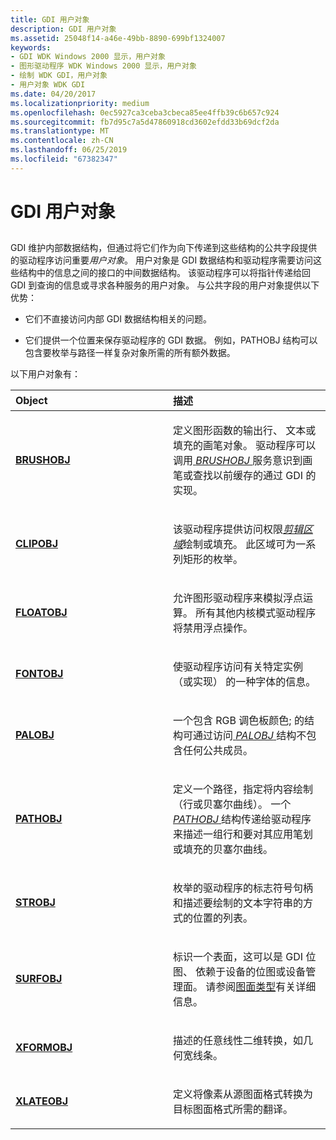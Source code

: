 ```yaml
---
title: GDI 用户对象
description: GDI 用户对象
ms.assetid: 25048f14-a46e-49bb-8890-699bf1324007
keywords:
- GDI WDK Windows 2000 显示，用户对象
- 图形驱动程序 WDK Windows 2000 显示，用户对象
- 绘制 WDK GDI，用户对象
- 用户对象 WDK GDI
ms.date: 04/20/2017
ms.localizationpriority: medium
ms.openlocfilehash: 0ec5927ca3ceba3cbeca85ee4ffb39c6b657c924
ms.sourcegitcommit: fb7d95c7a5d47860918cd3602efdd33b69dcf2da
ms.translationtype: MT
ms.contentlocale: zh-CN
ms.lasthandoff: 06/25/2019
ms.locfileid: "67382347"
---
```

# <a name="gdi-user-objects"></a>GDI 用户对象


## <span id="ddk_gdi_user_objects_gg"></span><span id="DDK_GDI_USER_OBJECTS_GG"></span>


GDI 维护内部数据结构，但通过将它们作为向下传递到这些结构的公共字段提供的驱动程序访问重要*用户对象*。 用户对象是 GDI 数据结构和驱动程序需要访问这些结构中的信息之间的接口的中间数据结构。 该驱动程序可以将指针传递给回 GDI 到查询的信息或寻求各种服务的用户对象。 与公共字段的用户对象提供以下优势：

-   它们不直接访问内部 GDI 数据结构相关的问题。

-   它们提供一个位置来保存驱动程序的 GDI 数据。 例如，PATHOBJ 结构可以包含要枚举与路径一样复杂对象所需的所有额外数据。

以下用户对象有：

<table>
<colgroup>
<col width="50%" />
<col width="50%" />
</colgroup>
<thead>
<tr class="header">
<th align="left">Object</th>
<th align="left">描述</th>
</tr>
</thead>
<tbody>
<tr class="odd">
<td align="left"><p><a href="https://docs.microsoft.com/windows/desktop/api/winddi/ns-winddi-_brushobj" data-raw-source="[&lt;strong&gt;BRUSHOBJ&lt;/strong&gt;](https://docs.microsoft.com/windows/desktop/api/winddi/ns-winddi-_brushobj)"><strong>BRUSHOBJ</strong></a></p></td>
<td align="left"><p>定义图形函数的输出行、 文本或填充的画笔对象。 驱动程序可以调用<a href="https://docs.microsoft.com/windows-hardware/drivers/#wdkgloss-brushobj" data-raw-source="&lt;em&gt;BRUSHOBJ&lt;/em&gt;"> <em>BRUSHOBJ</em> </a>服务意识到画笔或查找以前缓存的通过 GDI 的实现。</p></td>
</tr>
<tr class="even">
<td align="left"><p><a href="https://docs.microsoft.com/windows/desktop/api/winddi/ns-winddi-_clipobj" data-raw-source="[&lt;strong&gt;CLIPOBJ&lt;/strong&gt;](https://docs.microsoft.com/windows/desktop/api/winddi/ns-winddi-_clipobj)"><strong>CLIPOBJ</strong></a></p></td>
<td align="left"><p>该驱动程序提供访问权限<a href="https://docs.microsoft.com/windows-hardware/drivers/#wdkgloss-clip-region" data-raw-source="&lt;em&gt;clip region&lt;/em&gt;"><em>剪辑区域</em></a>绘制或填充。 此区域可为一系列矩形的枚举。</p></td>
</tr>
<tr class="odd">
<td align="left"><p><a href="https://docs.microsoft.com/windows/desktop/api/winddi/ns-winddi-_floatobj" data-raw-source="[&lt;strong&gt;FLOATOBJ&lt;/strong&gt;](https://docs.microsoft.com/windows/desktop/api/winddi/ns-winddi-_floatobj)"><strong>FLOATOBJ</strong></a></p></td>
<td align="left"><p>允许图形驱动程序来模拟浮点运算。 所有其他内核模式驱动程序将禁用浮点操作。</p></td>
</tr>
<tr class="even">
<td align="left"><p><a href="https://docs.microsoft.com/windows/desktop/api/winddi/ns-winddi-_fontobj" data-raw-source="[&lt;strong&gt;FONTOBJ&lt;/strong&gt;](https://docs.microsoft.com/windows/desktop/api/winddi/ns-winddi-_fontobj)"><strong>FONTOBJ</strong></a></p></td>
<td align="left"><p>使驱动程序访问有关特定实例 （或实现） 的一种字体的信息。</p></td>
</tr>
<tr class="odd">
<td align="left"><p><a href="https://docs.microsoft.com/windows/desktop/api/winddi/ns-winddi-_palobj" data-raw-source="[&lt;strong&gt;PALOBJ&lt;/strong&gt;](https://docs.microsoft.com/windows/desktop/api/winddi/ns-winddi-_palobj)"><strong>PALOBJ</strong></a></p></td>
<td align="left"><p>一个包含 RGB 调色板颜色; 的结构可通过访问<a href="https://docs.microsoft.com/windows/desktop/api/winddi/nf-winddi-palobj_cgetcolors" data-raw-source="&lt;strong&gt;PALOBJ_cGetColors&lt;/strong&gt;"> <em>PALOBJ</em> </a>结构不包含任何公共成员。</p></td>
</tr>
<tr class="even">
<td align="left"><p><a href="https://docs.microsoft.com/windows/desktop/api/winddi/ns-winddi-_pathobj" data-raw-source="[&lt;strong&gt;PATHOBJ&lt;/strong&gt;](https://docs.microsoft.com/windows/desktop/api/winddi/ns-winddi-_pathobj)"><strong>PATHOBJ</strong></a></p></td>
<td align="left"><p>定义一个路径，指定将内容绘制 （行或贝塞尔曲线）。 一个<a href="https://docs.microsoft.com/windows-hardware/drivers/#wdkgloss-pathobj" data-raw-source="&lt;em&gt;PATHOBJ&lt;/em&gt;"> <em>PATHOBJ</em> </a>结构传递给驱动程序来描述一组行和要对其应用笔划或填充的贝塞尔曲线。</p></td>
</tr>
<tr class="odd">
<td align="left"><p><a href="https://docs.microsoft.com/windows/desktop/api/winddi/ns-winddi-_strobj" data-raw-source="[&lt;strong&gt;STROBJ&lt;/strong&gt;](https://docs.microsoft.com/windows/desktop/api/winddi/ns-winddi-_strobj)"><strong>STROBJ</strong></a></p></td>
<td align="left"><p>枚举的驱动程序的标志符号句柄和描述要绘制的文本字符串的方式的位置的列表。</p></td>
</tr>
<tr class="even">
<td align="left"><p><a href="https://docs.microsoft.com/windows/desktop/api/winddi/ns-winddi-_surfobj" data-raw-source="[&lt;strong&gt;SURFOBJ&lt;/strong&gt;](https://docs.microsoft.com/windows/desktop/api/winddi/ns-winddi-_surfobj)"><strong>SURFOBJ</strong></a></p></td>
<td align="left"><p>标识一个表面，这可以是 GDI 位图、 依赖于设备的位图或设备管理面。 请参阅<a href="surface-types.md" data-raw-source="[Surface Types](surface-types.md)">图面类型</a>有关详细信息。</p></td>
</tr>
<tr class="odd">
<td align="left"><p><a href="https://docs.microsoft.com/previous-versions/windows/hardware/drivers/ff570618(v=vs.85)" data-raw-source="[&lt;strong&gt;XFORMOBJ&lt;/strong&gt;](https://docs.microsoft.com/previous-versions/windows/hardware/drivers/ff570618(v=vs.85))"><strong>XFORMOBJ</strong></a></p></td>
<td align="left"><p>描述的任意线性二维转换，如几何宽线条。</p></td>
</tr>
<tr class="even">
<td align="left"><p><a href="https://docs.microsoft.com/windows/desktop/api/winddi/ns-winddi-_xlateobj" data-raw-source="[&lt;strong&gt;XLATEOBJ&lt;/strong&gt;](https://docs.microsoft.com/windows/desktop/api/winddi/ns-winddi-_xlateobj)"><strong>XLATEOBJ</strong></a></p></td>
<td align="left"><p>定义将像素从源图面格式转换为目标图面格式所需的翻译。</p></td>
</tr>
</tbody>
</table>

 

 

 





